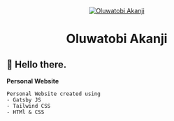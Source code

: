 <p align="center">
  <a href="https://www.oluwatobiakanji.gatsby.io">
    <img alt="Oluwatobi Akanji" src="https://res.cloudinary.com/dfybu7w8o/image/upload/c_scale,r_30,w_120/v1627292987/oluwatobiakanji.com/passport_endeno.jpg" />
  </a>
</p>
<h1 align="center">
  Oluwatobi Akanji
</h1>

## :wave: Hello there.

**Personal Website**

    Personal Website created using
    - Gatsby JS
    - Tailwind CSS
    - HTMl & CSS

    
